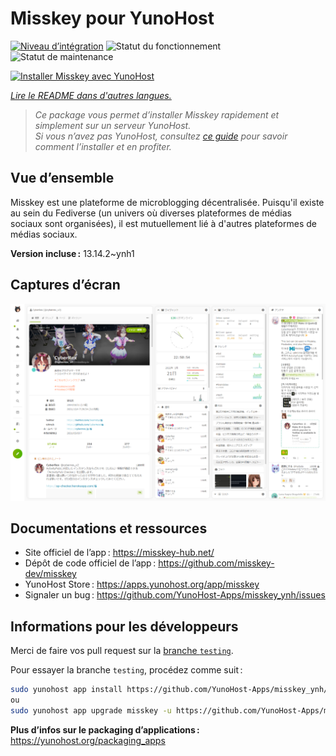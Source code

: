 <!--
Nota bene : ce README est automatiquement généré par <https://github.com/YunoHost/apps/tree/master/tools/readme_generator>
Il NE doit PAS être modifié à la main.
-->

# Misskey pour YunoHost

[![Niveau d’intégration](https://dash.yunohost.org/integration/misskey.svg)](https://dash.yunohost.org/appci/app/misskey) ![Statut du fonctionnement](https://ci-apps.yunohost.org/ci/badges/misskey.status.svg) ![Statut de maintenance](https://ci-apps.yunohost.org/ci/badges/misskey.maintain.svg)

[![Installer Misskey avec YunoHost](https://install-app.yunohost.org/install-with-yunohost.svg)](https://install-app.yunohost.org/?app=misskey)

*[Lire le README dans d'autres langues.](./ALL_README.md)*

> *Ce package vous permet d’installer Misskey rapidement et simplement sur un serveur YunoHost.*  
> *Si vous n’avez pas YunoHost, consultez [ce guide](https://yunohost.org/install) pour savoir comment l’installer et en profiter.*

## Vue d’ensemble

Misskey est une plateforme de microblogging décentralisée. Puisqu'il existe au sein du Fediverse (un univers où diverses plateformes de médias sociaux sont organisées), il est mutuellement lié à d'autres plateformes de médias sociaux.

**Version incluse :** 13.14.2~ynh1

## Captures d’écran

![Capture d’écran de Misskey](./doc/screenshots/screenshot-desktop.png)

## Documentations et ressources

- Site officiel de l’app : <https://misskey-hub.net/>
- Dépôt de code officiel de l’app : <https://github.com/misskey-dev/misskey>
- YunoHost Store : <https://apps.yunohost.org/app/misskey>
- Signaler un bug : <https://github.com/YunoHost-Apps/misskey_ynh/issues>

## Informations pour les développeurs

Merci de faire vos pull request sur la [branche `testing`](https://github.com/YunoHost-Apps/misskey_ynh/tree/testing).

Pour essayer la branche `testing`, procédez comme suit :

```bash
sudo yunohost app install https://github.com/YunoHost-Apps/misskey_ynh/tree/testing --debug
ou
sudo yunohost app upgrade misskey -u https://github.com/YunoHost-Apps/misskey_ynh/tree/testing --debug
```

**Plus d’infos sur le packaging d’applications :** <https://yunohost.org/packaging_apps>
